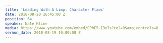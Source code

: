 ```yaml
---
title: 'Leading With A Limp: Character Flaws'
date: 2018-08-20 16:45:00 Z
position: 64
speaker: Nate Kline
media: https://www.youtube.com/embed/CPhE5-I3u7s?rel=0&amp;controls=0
sermon_date: 2018-08-19 10:00:00 Z
---
```


